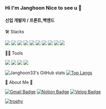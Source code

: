 
### Hi I'm Janghoon Nice to see u 👋

#### 신입 개발자 / 프론트,백엔드 


🛠️ Stacks

<img src="https://img.shields.io/badge/Python-3776AB?style=flat-square&logo=Python&logoColor=white"/> <img src="https://img.shields.io/badge/HTML-E34F26?style=flat-square&logo=HTML&logoColor=white"/> <img src="https://img.shields.io/badge/CSS-1572B6?style=flat-square&logo=CSS&logoColor=white"/> <img src="https://img.shields.io/badge/JavaScript-F7DF1E?style=flat-square&logo=JavaScript&logoColor=white"/> <img src="https://img.shields.io/badge/Java-40AEF0?style=flat-square&logo=Java&logoColor=white"/> <img src="https://img.shields.io/badge/MySQL-4479A1?style=flat-square&logo=MySQL&logoColor=white"/> <img src="https://img.shields.io/badge/Oracle-F80000?style=flat-square&logo=Oracle&logoColor=B=black"/> <img src="https://img.shields.io/badge/React-61DAFB?style=flat-square&logo=React&logoColor=white"/> <img src="https://img.shields.io/badge/SpringBoot-6DB33F?style=flat-square&logo=SpringBoot&logoColor=white"/> <img src="https://img.shields.io/badge/Node.js-339933?style=flat-square&logo=Node.js&logoColor=white">


💪🏼 Tools 

<img src="https://img.shields.io/badge/Visual Studio Code-007ACC?style=flat-square&logo=Visual Studio Code&logoColor=white"/> <img src="https://img.shields.io/badge/GitHub-181717?style=flat-square&logo=GitHub&logoColor=white"/> <img src="https://img.shields.io/badge/Eclipse IDE-2C2255?style=flat-square&logo=Eclipse IDE&logoColor=white"/> <img src="https://img.shields.io/badge/Jupyter-F37626?style=flat-square&logo=Jupyter&logoColor=white"/>

![Janghoon33's GitHub stats](https://github-readme-stats.vercel.app/api?username=Janghoon33&show_icons=true&theme=shades-of-purple)
[![Top Langs](https://github-readme-stats.vercel.app/api/top-langs/?username=Janghoon33&layout=compact&theme=shades-of-purple&langs_count=6)](https://github.com/anuraghazra/github-readme-stats)


🐶 About Me 🐻

[![Gmail Badge](https://img.shields.io/badge/Gmail-d14836?style=flat-square&logo=Gmail&logoColor=white&link=mailto:jeonjanghun4@gmail.com)](jeonjanghun4@gmail.com)
  [![Notion Badge](https://img.shields.io/badge/Notion-000000?style=flat-square&logo=Notion&logoColor=white&link=https://www.notion.so/b2c5191c870646589bed49963bf68f5e)](https://www.notion.so/b2c5191c870646589bed49963bf68f5e)
  [![Velog Badge](https://img.shields.io/badge/Naver-03C75A?style=flat-square&logo=Naver&logoColor=white&link=https://blog.naver.com/h970303)](https://blog.naver.com/h970303)




[![trophy](https://github-profile-trophy.vercel.app/?username=Janghoon33&row=1)](https://github.com/ryo-ma/github-profile-trophy)
